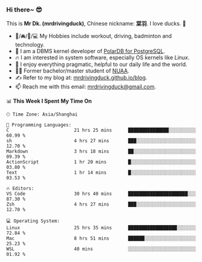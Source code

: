 ### Hi there~ 😎

This is **Mr Dk. (mrdrivingduck)**, Chinese nickname: **棠羽**. I love ducks. 🦆

- 💪/🚘/🏸/💻 My Hobbies include workout, driving, badminton and technology.
- 🍊 I am a DBMS kernel developer of [PolarDB for PostgreSQL](https://github.com/ApsaraDB/PolarDB-for-PostgreSQL).
- 🔥 I am interested in system software, especially OS kernels like *Linux*.
- 🔧 I enjoy everything pragmatic, helpful to our daily life and the world.
- 👨‍🎓 Former bachelor/master student of [NUAA](https://en.wikipedia.org/wiki/Nanjing_University_of_Aeronautics_and_Astronautics).
- ✍ Refer to my blog at: [mrdrivingduck.github.io/blog](https://mrdrivingduck.github.io/blog/).
- 📫 Reach me with this email: [mrdrivingduck@gmail.com](mailto:mrdrivingduck@gmail.com).

<!--START_SECTION:waka-->
📊 **This Week I Spent My Time On** 

```text
🕑︎ Time Zone: Asia/Shanghai

💬 Programming Languages: 
C                        21 hrs 25 mins      ███████████████░░░░░░░░░░   60.99 % 
sh                       4 hrs 27 mins       ███░░░░░░░░░░░░░░░░░░░░░░   12.70 % 
Markdown                 3 hrs 18 mins       ██░░░░░░░░░░░░░░░░░░░░░░░   09.39 % 
ActionScript             1 hr 20 mins        █░░░░░░░░░░░░░░░░░░░░░░░░   03.80 % 
Text                     1 hr 14 mins        █░░░░░░░░░░░░░░░░░░░░░░░░   03.53 % 

🔥 Editors: 
VS Code                  30 hrs 40 mins      ██████████████████████░░░   87.30 % 
Zsh                      4 hrs 27 mins       ███░░░░░░░░░░░░░░░░░░░░░░   12.70 % 

💻 Operating System: 
Linux                    25 hrs 35 mins      ██████████████████░░░░░░░   72.84 % 
Mac                      8 hrs 51 mins       ██████░░░░░░░░░░░░░░░░░░░   25.23 % 
WSL                      40 mins             ░░░░░░░░░░░░░░░░░░░░░░░░░   01.92 % 
```


<!--END_SECTION:waka-->

<!-- ![Mr Dk.'s GitHub Stats](https://github-readme-stats.vercel.app/api?username=mrdrivingduck&count_private&show_icons=true&theme=buefy) -->

<!-- ![Most Used Languages](https://github-readme-stats.vercel.app/api/top-langs/?username=mrdrivingduck&exclude_repo=mips32-CPU,snort-tcp-socket&theme=buefy&layout=compact&langs_count=10) -->


<!--
**mrdrivingduck/mrdrivingduck** is a ✨ _special_ ✨ repository because its `README.md` (this file) appears on your GitHub profile.

Here are some ideas to get you started:

- 🔭 I’m currently working on ...
- 🌱 I’m currently learning ...
- 👯 I’m looking to collaborate on ...
- 🤔 I’m looking for help with ...
- 💬 Ask me about ...
- 📫 How to reach me: ...
- 😄 Pronouns: ...
- ⚡ Fun fact: ...
-->
